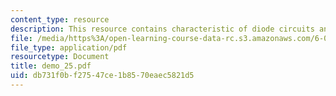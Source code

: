 ```yaml
---
content_type: resource
description: This resource contains characteristic of diode circuits and waveforms.
file: /media/https%3A/open-learning-course-data-rc.s3.amazonaws.com/6-002-circuits-and-electronics-spring-2007/db731f0bf27547ce1b8570eaec5821d5_demo_25.pdf
file_type: application/pdf
resourcetype: Document
title: demo_25.pdf
uid: db731f0b-f275-47ce-1b85-70eaec5821d5
---
```

